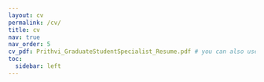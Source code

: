 ```yaml
---
layout: cv
permalink: /cv/
title: cv
nav: true
nav_order: 5
cv_pdf: Prithvi_GraduateStudentSpecialist_Resume.pdf # you can also use external links here
toc:
  sidebar: left
---
```

